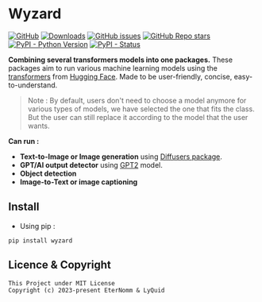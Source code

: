 # Wyzard
[![GitHub](https://img.shields.io/github/license/EterNomm/Wyzard?label=Project%20License&logo=github)](https://github.com/EterNomm/Wyzard/blob/main/LICENSE)
[![Downloads](https://static.pepy.tech/personalized-badge/wyzard?period=total&units=international_system&left_color=grey&right_color=blue&left_text=Downloads)](https://pypi.org/project/wyzard)
[![GitHub issues](https://img.shields.io/github/issues/EterNomm/Wyzard?label=Issues&logo=github)](https://github.com/EterNomm/Wyzard/issues)
[![GitHub Repo stars](https://img.shields.io/github/stars/EterNomm/Wyzard?label=Github%20Stars&logo=github)](https://github.com/EterNomm/Wyzard)
[![PyPI - Python Version](https://img.shields.io/pypi/pyversions/wyzard?label=Python%20Version&logo=python&logoColor=yellow)](https://pypi.org/project/wyzard)
[![PyPI - Status](https://img.shields.io/pypi/status/wyzard?label=Package%20Status&logo=pypi&logoColor=yellow)](https://pypi.org/project/wyzard)

**Combining several transformers models into one packages.**
These packages aim to run various machine learning models using the [transformers](https://github.com/huggingface/transformers/) from [Hugging Face](https://huggingface.co/). Made to be user-friendly, concise, easy-to-understand. 

> Note :
By default, users don't need to choose a model anymore for various types of models, we have selected the one that fits the class. But the user can still replace it according to the model that the user wants.

**Can run :**
- **Text-to-Image or Image generation** using [Diffusers package](https://github.com/huggingface/diffusers).
- **GPT/AI output detector** using [GPT2](https://huggingface.co/gpt2) model.
- **Object detection**
- **Image-to-Text or image captioning**


## Install
- Using pip :
```
pip install wyzard
```

## Licence & Copyright

```
This Project under MIT License
Copyright (c) 2023-present EterNomm & LyQuid
```
